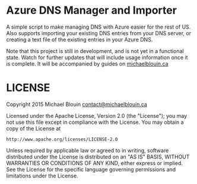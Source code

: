 # Azure DNS Manager and Importer
A simple script to make managing DNS with Azure easier for the rest of US. Also supports importing your existing DNS entries from your DNS server, or creating a text file of the existing entries in your Azure DNS.

Note that this project is still in development, and is not yet in a functional state. Watch for further updates that will include usage information once it is complete. It will be accompanied by guides on [michaelblouin.ca](http://michaelblouin.ca)

# LICENSE
Copyright 2015 Michael Blouin contact@michaelblouin.ca

Licensed under the Apache License, Version 2.0 (the "License");
you may not use this file except in compliance with the License.
You may obtain a copy of the License at

    http://www.apache.org/licenses/LICENSE-2.0

Unless required by applicable law or agreed to in writing, software
distributed under the License is distributed on an "AS IS" BASIS,
WITHOUT WARRANTIES OR CONDITIONS OF ANY KIND, either express or implied.
See the License for the specific language governing permissions and
limitations under the License.
